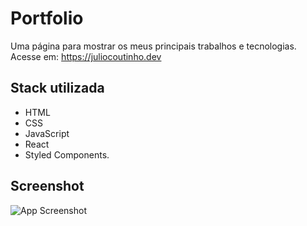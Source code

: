 # Portfolio

Uma página para mostrar os meus principais trabalhos e tecnologias.  
Acesse em: https://juliocoutinho.dev


## Stack utilizada

+ HTML
+ CSS
+ JavaScript
+ React
+ Styled Components.


## Screenshot

![App Screenshot](https://i.imgur.com/ijMiIpz.png)

